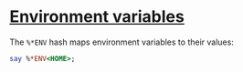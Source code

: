 [1]: http://rosettacode.org/wiki/Environment_variables

# [Environment variables][1]

The `%*ENV` hash maps environment variables to their values:

```perl
say %*ENV<HOME>;
```